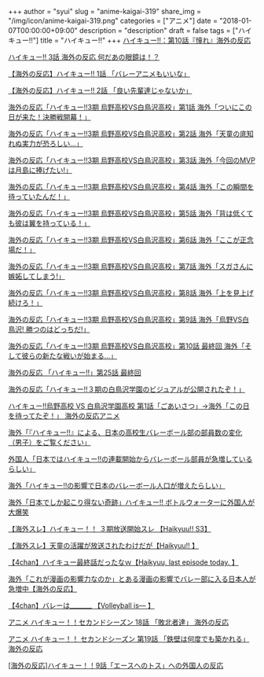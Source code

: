 +++
author = "syui"
slug = "anime-kaigai-319"
share_img = "/img/icon/anime-kaigai-319.png"
categories = ["アニメ"]
date = "2018-01-07T00:00:00+09:00"
description = "description"
draft = false
tags = ["ハイキュー!!"]
title = "ハイキュー!!"
+++
<a href="http://blog.livedoor.jp/a1414994-12/archives/7888890.html" rel="nofollow" target="_blank" title="ハイキュー!!：第10話『憧れ』海外の反応">ハイキュー!!：第10話『憧れ』海外の反応</a>

<a href="http://don32111.blog.fc2.com/blog-entry-117.html" rel="nofollow" target="_blank" title="ハイキュー!! 3話 海外の反応 何だあの眼鏡は！？">ハイキュー!! 3話 海外の反応 何だあの眼鏡は！？</a>

<a href="http://don32111.blog.fc2.com/blog-entry-76.html" rel="nofollow" target="_blank" title="【海外の反応】ハイキュー!! 1話 「バレーアニメもいいな」">【海外の反応】ハイキュー!! 1話 「バレーアニメもいいな」</a>

<a href="http://don32111.blog.fc2.com/blog-entry-81.html" rel="nofollow" target="_blank" title="【海外の反応】ハイキュー!! 2話 「良い先輩達じゃないか」">【海外の反応】ハイキュー!! 2話 「良い先輩達じゃないか」</a>

<a href="http://honyakutyuihou.hatenablog.com/entry/2016/10/09/001219" rel="nofollow" target="_blank" title=" 海外の反応「ハイキュー!!3期 烏野高校VS白鳥沢高校」第1話 海外「ついにこの日が来た！決勝戦開幕！」"> 海外の反応「ハイキュー!!3期 烏野高校VS白鳥沢高校」第1話 海外「ついにこの日が来た！決勝戦開幕！」</a>

<a href="http://honyakutyuihou.hatenablog.com/entry/2016/10/16/014823" rel="nofollow" target="_blank" title="海外の反応「ハイキュー!!3期 烏野高校VS白鳥沢高校」第2話 海外「天童の底知れぬ実力が恐ろしい...」">海外の反応「ハイキュー!!3期 烏野高校VS白鳥沢高校」第2話 海外「天童の底知れぬ実力が恐ろしい...」</a>

<a href="http://honyakutyuihou.hatenablog.com/entry/2016/10/23/001351" rel="nofollow" target="_blank" title="海外の反応「ハイキュー!!3期 烏野高校VS白鳥沢高校」第3話 海外「今回のMVPは月島に捧げたい!」">海外の反応「ハイキュー!!3期 烏野高校VS白鳥沢高校」第3話 海外「今回のMVPは月島に捧げたい!」</a>

<a href="http://honyakutyuihou.hatenablog.com/entry/2016/10/30/001201" rel="nofollow" target="_blank" title="海外の反応「ハイキュー!!3期 烏野高校VS白鳥沢高校」第4話 海外「この瞬間を待っていたんだ！」">海外の反応「ハイキュー!!3期 烏野高校VS白鳥沢高校」第4話 海外「この瞬間を待っていたんだ！」</a>

<a href="http://honyakutyuihou.hatenablog.com/entry/2016/11/06/000857" rel="nofollow" target="_blank" title="海外の反応「ハイキュー!!3期 烏野高校VS白鳥沢高校」第5話 海外「背は低くても彼は翼を持っている！」">海外の反応「ハイキュー!!3期 烏野高校VS白鳥沢高校」第5話 海外「背は低くても彼は翼を持っている！」</a>

<a href="http://honyakutyuihou.hatenablog.com/entry/2016/11/13/001032" rel="nofollow" target="_blank" title="海外の反応「ハイキュー!!3期 烏野高校VS白鳥沢高校」第6話 海外「ここが正念場だ！」">海外の反応「ハイキュー!!3期 烏野高校VS白鳥沢高校」第6話 海外「ここが正念場だ！」</a>

<a href="http://honyakutyuihou.hatenablog.com/entry/2016/11/21/150952" rel="nofollow" target="_blank" title="海外の反応「ハイキュー!!3期 烏野高校VS白鳥沢高校」第7話 海外「スガさんに嫉妬してしまう!」">海外の反応「ハイキュー!!3期 烏野高校VS白鳥沢高校」第7話 海外「スガさんに嫉妬してしまう!」</a>

<a href="http://honyakutyuihou.hatenablog.com/entry/2016/11/30/093339" rel="nofollow" target="_blank" title="海外の反応「ハイキュー!!3期 烏野高校VS白鳥沢高校」第8話 海外「上を見上げ続けろ！」">海外の反応「ハイキュー!!3期 烏野高校VS白鳥沢高校」第8話 海外「上を見上げ続けろ！」</a>

<a href="http://honyakutyuihou.hatenablog.com/entry/2016/12/06/112521" rel="nofollow" target="_blank" title="海外の反応「ハイキュー!!3期 烏野高校VS白鳥沢高校」第9話 海外「烏野VS白鳥沢! 勝つのはどっちだ!」">海外の反応「ハイキュー!!3期 烏野高校VS白鳥沢高校」第9話 海外「烏野VS白鳥沢! 勝つのはどっちだ!」</a>

<a href="http://honyakutyuihou.hatenablog.com/entry/2016/12/13/113304" rel="nofollow" target="_blank" title="海外の反応「ハイキュー!!3期 烏野高校VS白鳥沢高校」第10話 最終回 海外「そして彼らの新たな戦いが始まる...」">海外の反応「ハイキュー!!3期 烏野高校VS白鳥沢高校」第10話 最終回 海外「そして彼らの新たな戦いが始まる...」</a>

<a href="http://honyakutyuihou.hatenablog.com/entry/anime/haikyu24" rel="nofollow" target="_blank" title="海外の反応 「ハイキュー!!」第25話 最終回">海外の反応 「ハイキュー!!」第25話 最終回</a>

<a href="http://honyakutyuihou.hatenablog.com/entry/anime/haikyu_3" rel="nofollow" target="_blank" title="海外の反応「ハイキュー!!３期の白鳥沢学園のビジュアルが公開されたぞ！」">海外の反応「ハイキュー!!３期の白鳥沢学園のビジュアルが公開されたぞ！」</a>

<a href="http://kaigai-matome.net/archives/35571693.html" rel="nofollow" target="_blank" title="ハイキュー!!烏野高校 VS 白鳥沢学園高校 第1話「ごあいさつ」→海外「この日を待ってたぞ！」 海外の反応アニメ">ハイキュー!!烏野高校 VS 白鳥沢学園高校 第1話「ごあいさつ」→海外「この日を待ってたぞ！」 海外の反応アニメ</a>

<a href="http://world-action.net/archives/53170" rel="nofollow" target="_blank" title="海外「『ハイキュー!!』による、日本の高校生バレーボール部の部員数の変化（男子）をご覧ください」">海外「『ハイキュー!!』による、日本の高校生バレーボール部の部員数の変化（男子）をご覧ください」</a>

<a href="http://www.all-nationz.com/archives/1062420137.html" rel="nofollow" target="_blank" title="外国人「日本ではハイキュー!!の連載開始からバレーボール部員が急増しているらしい」">外国人「日本ではハイキュー!!の連載開始からバレーボール部員が急増しているらしい」</a>

<a href="http://www.anihon.com/entry/2016/11/14/120204" rel="nofollow" target="_blank" title="海外「ハイキュー!!の影響で日本のバレーボール人口が増えたらしい」">海外「ハイキュー!!の影響で日本のバレーボール人口が増えたらしい」</a>

<a href="http://www.kattobi-japan.com/archives/8948089.html" rel="nofollow" target="_blank" title="海外「日本でしか起こり得ない奇跡」ハイキュー!! ボトルウォーターに外国人が大爆笑">海外「日本でしか起こり得ない奇跡」ハイキュー!! ボトルウォーターに外国人が大爆笑</a>

<a href="http://kaigai2chsokuhou.com/2016/10/08/on-air-haikyuu-s3/" rel="nofollow" target="_blank" title="【海外スレ】ハイキュー！！ ３期放送開始スレ 【Haikyuu!! S3】">【海外スレ】ハイキュー！！ ３期放送開始スレ 【Haikyuu!! S3】</a>


<a href="http://kaigai2chsokuhou.com/2016/10/23/tendou-satori-haikyuu/" rel="nofollow" target="_blank" title="【海外スレ】天童の活躍が放送されたわけだが【Haikyuu!! 】">【海外スレ】天童の活躍が放送されたわけだが【Haikyuu!! 】</a>


<a href="http://kaigai2chsokuhou.com/2016/12/10/haikyuu-is-last-episode-today/" rel="nofollow" target="_blank" title="【4chan】ハイキュー最終話だったなｗ【Haikyuu, last episode today. 】">【4chan】ハイキュー最終話だったなｗ【Haikyuu, last episode today. 】</a>


<a href="http://moriforest.com/archives/7176" rel="nofollow" target="_blank" title="海外「これが漫画の影響力なのか」とある漫画の影響でバレー部に入る日本人が急増中【海外の反応】">海外「これが漫画の影響力なのか」とある漫画の影響でバレー部に入る日本人が急増中【海外の反応】</a>


<a href="http://kaigai2chsokuhou.com/2016/11/30/volleyball-is/" rel="nofollow" target="_blank" title="【4chan】バレーは_______ 【Volleyball is― 】">【4chan】バレーは_______ 【Volleyball is― 】</a>


<a href="http://jpn-log.blog.jp/archives/1051765113.html" rel="nofollow" target="_blank" title="アニメ ハイキュー！！セカンドシーズン 18話 「敗北者達」 海外の反応">アニメ ハイキュー！！セカンドシーズン 18話 「敗北者達」 海外の反応</a>


<a href="http://jpn-log.blog.jp/archives/1052014667.html" rel="nofollow" target="_blank" title="アニメ ハイキュー！！ セカンドシーズン 第19話 「鉄壁は何度でも築かれる」 海外の反応">アニメ ハイキュー！！ セカンドシーズン 第19話 「鉄壁は何度でも築かれる」 海外の反応</a>


<a href="http://blog.livedoor.jp/a1414994-12/archives/7805276.html" rel="nofollow" target="_blank" title="[海外の反応]ハイキュー！！9話「エースへのトス」への外国人の反応">[海外の反応]ハイキュー！！9話「エースへのトス」への外国人の反応</a>


